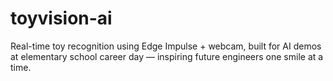 # toyvision-ai
Real-time toy recognition using Edge Impulse + webcam, built for AI demos at elementary school career day — inspiring future engineers one smile at a time.

